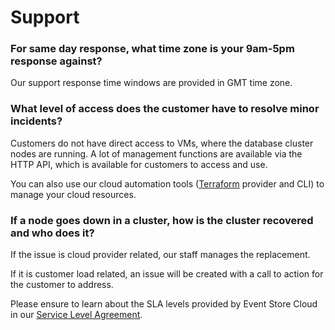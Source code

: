 # Support 

### For same day response, what time zone is your 9am-5pm response against?

Our support response time windows are provided in GMT time zone.

### What level of access does the customer have to resolve minor incidents?

Customers do not have direct access to VMs, where the database cluster nodes are running. A lot of management functions are available via the HTTP API, which is available for customers to access and use.

You can also use our cloud automation tools ([Terraform](../automation/terraform.md) provider and CLI) to manage your cloud resources.

### If a node goes down in a cluster, how is the cluster recovered and who does it?

If the issue is cloud provider related, our staff manages the replacement.  

If it is customer load related, an issue will be created with a call to action for the customer to address.

Please ensure to learn about the SLA levels provided by Event Store Cloud in our [Service Level Agreement](https://www.eventstore.com/cloud-services-service-level-agreement).
